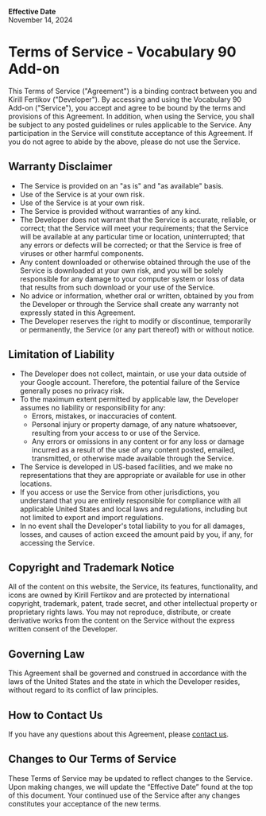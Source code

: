 **Effective Date**  
November 14, 2024

# Terms of Service - Vocabulary 90 Add-on
This Terms of Service ("Agreement") is a binding contract between you and Kirill Fertikov ("Developer"). By accessing and using the Vocabulary 90 Add-on ("Service"), you accept and agree to be bound by the terms and provisions of this Agreement. In addition, when using the Service, you shall be subject to any posted guidelines or rules applicable to the Service. Any participation in the Service will constitute acceptance of this Agreement. If you do not agree to abide by the above, please do not use the Service.

## Warranty Disclaimer
- The Service is provided on an "as is" and "as available" basis.
- Use of the Service is at your own risk.
- Use of the Service is at your own risk.
- The Service is provided without warranties of any kind.
- The Developer does not warrant that the Service is accurate, reliable, or correct; that the Service will meet your requirements; that the Service will be available at any particular time or location, uninterrupted; that any errors or defects will be corrected; or that the Service is free of viruses or other harmful components.
- Any content downloaded or otherwise obtained through the use of the Service is downloaded at your own risk, and you will be solely responsible for any damage to your computer system or loss of data that results from such download or your use of the Service.
- No advice or information, whether oral or written, obtained by you from the Developer or through the Service shall create any warranty not expressly stated in this Agreement.
- The Developer reserves the right to modify or discontinue, temporarily or permanently, the Service (or any part thereof) with or without notice.

## Limitation of Liability
- The Developer does not collect, maintain, or use your data outside of your Google account. Therefore, the potential failure of the Service generally poses no privacy risk.
- To the maximum extent permitted by applicable law, the Developer assumes no liability or responsibility for any:
  - Errors, mistakes, or inaccuracies of content.
  - Personal injury or property damage, of any nature whatsoever, resulting from your access to or use of the Service.
  - Any errors or omissions in any content or for any loss or damage incurred as a result of the use of any content posted, emailed, transmitted, or otherwise made available through the Service.
- The Service is developed in US-based facilities, and we make no representations that they are appropriate or available for use in other locations.
- If you access or use the Service from other jurisdictions, you understand that you are entirely responsible for compliance with all applicable United States and local laws and regulations, including but not limited to export and import regulations.
- In no event shall the Developer's total liability to you for all damages, losses, and causes of action exceed the amount paid by you, if any, for accessing the Service.

## Copyright and Trademark Notice
All of the content on this website, the Service, its features, functionality, and icons are owned by Kirill Fertikov and are protected by international copyright, trademark, patent, trade secret, and other intellectual property or proprietary rights laws. You may not reproduce, distribute, or create derivative works from the content on the Service without the express written consent of the Developer.

## Governing Law
This Agreement shall be governed and construed in accordance with the laws of the United States and the state in which the Developer resides, without regard to its conflict of law principles.

## How to Contact Us
If you have any questions about this Agreement, please [contact us](https://github.com/fertkir).

## Changes to Our Terms of Service
These Terms of Service may be updated to reflect changes to the Service. Upon making changes, we will update the “Effective Date” found at the top of this document. Your continued use of the Service after any changes constitutes your acceptance of the new terms.
